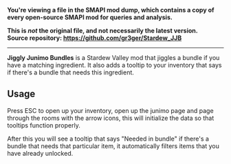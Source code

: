 **You're viewing a file in the SMAPI mod dump, which contains a copy of every open-source SMAPI mod
for queries and analysis.**

**This is _not_ the original file, and not necessarily the latest version.**  
**Source repository: https://github.com/gr3ger/Stardew_JJB**

----

**Jiggly Junimo Bundles** is a Stardew Valley mod that jiggles a bundle if you have a matching
ingredient. It also adds a tooltip to your inventory that says if there's a bundle that needs this
ingredient.

## Usage
Press ESC to open up your inventory, open up the junimo page and page through the rooms with the
arrow icons, this will initialize the data so that tooltips function properly.

After this you will see a tooltip that says "Needed in bundle" if there's a bundle that needs that
particular item, it automatically filters items that you have already unlocked.
